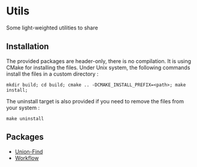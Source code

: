 # Utils
Some light-weighted utilities to share

## Installation
The provided packages are header-only, there is no compilation. It is using CMake for installing the files. Under Unix system, the following commands install the files in a custom directory :

`mkdir build; cd build; cmake .. -DCMAKE_INSTALL_PREFIX=<path>; make install;`
  
The uninstall target is also provided if you need to remove the files from your system :

`make uninstall`

## Packages

* [Union-Find](union_find/README.md)
* [Workflow](workflow/README.md)
